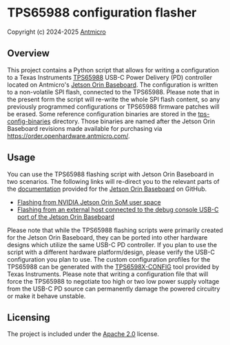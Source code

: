 # TPS65988 configuration flasher

Copyright (c) 2024-2025 [Antmicro](https://www.antmicro.com)

## Overview

This project contains a Python script that allows for writing a configuration to a Texas Instruments [TPS65988](https://www.ti.com/product/TPS65988/part-details/TPS65988DHRSHR) USB-C Power Delivery (PD) controller located on Antmicro's [Jetson Orin Baseboard](https://github.com/antmicro/jetson-orin-baseboard).
The configuration is written to a non-volatile SPI flash, connected to the TPS65988.
Please note that in the present form the script will re-write the whole SPI flash content, so any previously programmed configurations or TPS65988 firmware patches will be erased.
Some reference configuration binaries are stored in the [tps-config-binaries](./tps-config-binaries) directory.
Those binaries are named after the Jetson Orin Baseboard revisions made available for purchasing via https://order.openhardware.antmicro.com/.

## Usage

You can use the TPS65988 flashing script with Jetson Orin Baseboard in two scenarios.
The following links will re-direct you to the relevant parts of the [documentation](https://antmicro.github.io/jetson-orin-baseboard/) provided for the [Jetson Orin Baseboard](https://github.com/antmicro/jetson-orin-baseboard) on GitHub.

* [Flashing from NVIDIA Jetson Orin SoM user space](https://antmicro.github.io/jetson-orin-baseboard/board_overview.html#tps65988-config-tool-from-jetson-orin-user-space)
* [Flashing from an external host connected to the debug console USB-C port of the Jetson Orin Baseboard](https://antmicro.github.io/jetson-orin-baseboard/board_overview.html#tps65988-config-tool-via-the-debug-console-interface-port)

Please note that while the TPS65988 flashing scripts were primarily created for the Jetson Orin Baseboard, they can be ported into other hardware designs which utilize the same USB-C PD controller.
If you plan to use the script with a different hardware platform/design, please verify the USB-C configuration you plan to use. 
The custom configuration profiles for the TPS65988 can be generated with the [TPS6598X-CONFIG](https://www.ti.com/tool/TPS6598X-CONFIG) tool provided by Texas Instruments.
Please note that writing a configuration file that will force the TPS65988 to negotiate too high or two low power supply voltage from the USB-C PD source can permanently damage the powered circuitry or make it behave unstable.  

## Licensing

The project is included under the [Apache 2.0](LICENSE) license.

